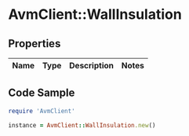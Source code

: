 # AvmClient::WallInsulation

## Properties

Name | Type | Description | Notes
------------ | ------------- | ------------- | -------------

## Code Sample

```ruby
require 'AvmClient'

instance = AvmClient::WallInsulation.new()
```


